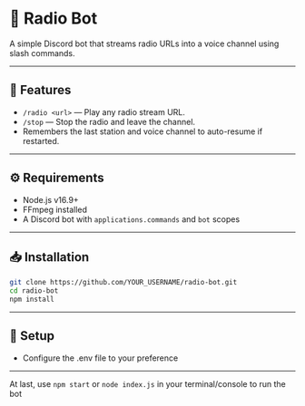 # 🎵 Radio Bot

A simple Discord bot that streams radio URLs into a voice channel using slash commands.

---

## 📌 Features

- `/radio <url>` — Play any radio stream URL.
- `/stop` — Stop the radio and leave the channel.
- Remembers the last station and voice channel to auto-resume if restarted.

---

## ⚙️ Requirements

- Node.js v16.9+
- FFmpeg installed
- A Discord bot with `applications.commands` and `bot` scopes

---

## 📥 Installation

```bash
git clone https://github.com/YOUR_USERNAME/radio-bot.git
cd radio-bot
npm install
```
---

## 📂 Setup
- Configure the .env file to your preference

---
At last, use `npm start` or `node index.js` in your terminal/console to run the bot
